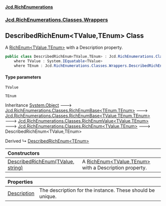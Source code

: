 #### [Jcd.RichEnumerations](index.md 'index')
### [Jcd.RichEnumerations.Classes.Wrappers](Jcd.RichEnumerations.Classes.Wrappers.md 'Jcd.RichEnumerations.Classes.Wrappers')

## DescribedRichEnum<TValue,TEnum> Class

A [RichEnum&lt;TValue,TEnum&gt;](RichEnum_TValue,TEnum_.md 'Jcd.RichEnumerations.Classes.RichEnum<TValue,TEnum>') with a Description property.

```csharp
public class DescribedRichEnum<TValue,TEnum> : Jcd.RichEnumerations.Classes.RichEnum<TValue, TEnum>
    where TValue : System.IEquatable<TValue>
    where TEnum : Jcd.RichEnumerations.Classes.Wrappers.DescribedRichEnum<TValue, TEnum>
```
#### Type parameters

<a name='Jcd.RichEnumerations.Classes.Wrappers.DescribedRichEnum_TValue,TEnum_.TValue'></a>

`TValue`

<a name='Jcd.RichEnumerations.Classes.Wrappers.DescribedRichEnum_TValue,TEnum_.TEnum'></a>

`TEnum`

Inheritance [System.Object](https://docs.microsoft.com/en-us/dotnet/api/System.Object 'System.Object') &#129106; [Jcd.RichEnumerations.Classes.RichEnumBase&lt;](RichEnumBase_TEnumeration,TEnumeratedItem_.md 'Jcd.RichEnumerations.Classes.RichEnumBase<TEnumeration,TEnumeratedItem>')[TEnum](DescribedRichEnum_TValue,TEnum_.md#Jcd.RichEnumerations.Classes.Wrappers.DescribedRichEnum_TValue,TEnum_.TEnum 'Jcd.RichEnumerations.Classes.Wrappers.DescribedRichEnum<TValue,TEnum>.TEnum')[,](RichEnumBase_TEnumeration,TEnumeratedItem_.md 'Jcd.RichEnumerations.Classes.RichEnumBase<TEnumeration,TEnumeratedItem>')[TEnum](DescribedRichEnum_TValue,TEnum_.md#Jcd.RichEnumerations.Classes.Wrappers.DescribedRichEnum_TValue,TEnum_.TEnum 'Jcd.RichEnumerations.Classes.Wrappers.DescribedRichEnum<TValue,TEnum>.TEnum')[&gt;](RichEnumBase_TEnumeration,TEnumeratedItem_.md 'Jcd.RichEnumerations.Classes.RichEnumBase<TEnumeration,TEnumeratedItem>') &#129106; [Jcd.RichEnumerations.Classes.RichEnumBase&lt;](RichEnumBase_TValue,TEnumeration,TEnumeratedItem_.md 'Jcd.RichEnumerations.Classes.RichEnumBase<TValue,TEnumeration,TEnumeratedItem>')[TValue](DescribedRichEnum_TValue,TEnum_.md#Jcd.RichEnumerations.Classes.Wrappers.DescribedRichEnum_TValue,TEnum_.TValue 'Jcd.RichEnumerations.Classes.Wrappers.DescribedRichEnum<TValue,TEnum>.TValue')[,](RichEnumBase_TValue,TEnumeration,TEnumeratedItem_.md 'Jcd.RichEnumerations.Classes.RichEnumBase<TValue,TEnumeration,TEnumeratedItem>')[TEnum](DescribedRichEnum_TValue,TEnum_.md#Jcd.RichEnumerations.Classes.Wrappers.DescribedRichEnum_TValue,TEnum_.TEnum 'Jcd.RichEnumerations.Classes.Wrappers.DescribedRichEnum<TValue,TEnum>.TEnum')[,](RichEnumBase_TValue,TEnumeration,TEnumeratedItem_.md 'Jcd.RichEnumerations.Classes.RichEnumBase<TValue,TEnumeration,TEnumeratedItem>')[TEnum](DescribedRichEnum_TValue,TEnum_.md#Jcd.RichEnumerations.Classes.Wrappers.DescribedRichEnum_TValue,TEnum_.TEnum 'Jcd.RichEnumerations.Classes.Wrappers.DescribedRichEnum<TValue,TEnum>.TEnum')[&gt;](RichEnumBase_TValue,TEnumeration,TEnumeratedItem_.md 'Jcd.RichEnumerations.Classes.RichEnumBase<TValue,TEnumeration,TEnumeratedItem>') &#129106; [Jcd.RichEnumerations.Classes.RichEnumValue&lt;](RichEnumValue_TValue,TEnum_.md 'Jcd.RichEnumerations.Classes.RichEnumValue<TValue,TEnum>')[TValue](DescribedRichEnum_TValue,TEnum_.md#Jcd.RichEnumerations.Classes.Wrappers.DescribedRichEnum_TValue,TEnum_.TValue 'Jcd.RichEnumerations.Classes.Wrappers.DescribedRichEnum<TValue,TEnum>.TValue')[,](RichEnumValue_TValue,TEnum_.md 'Jcd.RichEnumerations.Classes.RichEnumValue<TValue,TEnum>')[TEnum](DescribedRichEnum_TValue,TEnum_.md#Jcd.RichEnumerations.Classes.Wrappers.DescribedRichEnum_TValue,TEnum_.TEnum 'Jcd.RichEnumerations.Classes.Wrappers.DescribedRichEnum<TValue,TEnum>.TEnum')[&gt;](RichEnumValue_TValue,TEnum_.md 'Jcd.RichEnumerations.Classes.RichEnumValue<TValue,TEnum>') &#129106; [Jcd.RichEnumerations.Classes.RichEnum&lt;](RichEnum_TValue,TEnum_.md 'Jcd.RichEnumerations.Classes.RichEnum<TValue,TEnum>')[TValue](DescribedRichEnum_TValue,TEnum_.md#Jcd.RichEnumerations.Classes.Wrappers.DescribedRichEnum_TValue,TEnum_.TValue 'Jcd.RichEnumerations.Classes.Wrappers.DescribedRichEnum<TValue,TEnum>.TValue')[,](RichEnum_TValue,TEnum_.md 'Jcd.RichEnumerations.Classes.RichEnum<TValue,TEnum>')[TEnum](DescribedRichEnum_TValue,TEnum_.md#Jcd.RichEnumerations.Classes.Wrappers.DescribedRichEnum_TValue,TEnum_.TEnum 'Jcd.RichEnumerations.Classes.Wrappers.DescribedRichEnum<TValue,TEnum>.TEnum')[&gt;](RichEnum_TValue,TEnum_.md 'Jcd.RichEnumerations.Classes.RichEnum<TValue,TEnum>') &#129106; DescribedRichEnum<TValue,TEnum>

Derived
&#8627; [DescribedRichEnum&lt;TEnum&gt;](DescribedRichEnum_TEnum_.md 'Jcd.RichEnumerations.Classes.Wrappers.DescribedRichEnum<TEnum>')

| Constructors | |
| :--- | :--- |
| [DescribedRichEnum(TValue, string)](DescribedRichEnum_TValue,TEnum_..ctor.C0d2c03K8xfyBZ4RJnweeg.md 'Jcd.RichEnumerations.Classes.Wrappers.DescribedRichEnum<TValue,TEnum>.DescribedRichEnum(TValue, string)') | A [RichEnum&lt;TValue,TEnum&gt;](RichEnum_TValue,TEnum_.md 'Jcd.RichEnumerations.Classes.RichEnum<TValue,TEnum>') with a Description property. |

| Properties | |
| :--- | :--- |
| [Description](DescribedRichEnum_TValue,TEnum_.Description.md 'Jcd.RichEnumerations.Classes.Wrappers.DescribedRichEnum<TValue,TEnum>.Description') | The description for the instance. These should be unique. |
